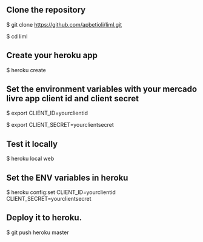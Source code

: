 ## Clone the repository
$ git clone https://github.com/apbetioli/liml.git

$ cd liml

## Create your heroku app
$ heroku create

## Set the environment variables with your mercado livre app client id and client secret
$ export CLIENT_ID=yourclientid

$ export CLIENT_SECRET=yourclientsecret

## Test it locally
$ heroku local web

## Set the ENV variables in heroku
$ heroku config:set CLIENT_ID=yourclientid CLIENT_SECRET=yourclientsecret

## Deploy it to heroku.
$ git push heroku master

